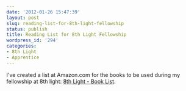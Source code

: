```yaml
---
date: '2012-01-26 15:47:39'
layout: post
slug: reading-list-for-8th-light-fellowship
status: publish
title: Reading List for 8th Light Fellowship
wordpress_id: '294'
categories:
- 8th Light
- Apprentice
---
```


I've created a list at Amazon.com for the books to be used during my fellowship at 8th light: [8th Light - Book List](http://www.amazon.com/gp/wishlist/LL1LO4TS40P2).
